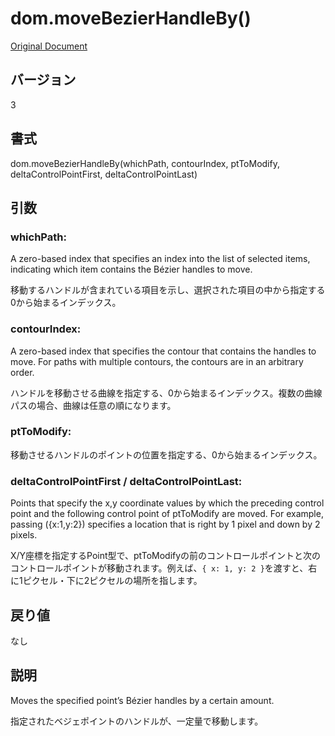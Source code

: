# dom.moveBezierHandleBy()

[Original Document](http://help.adobe.com/en_US/fireworks/cs/extend/WS5b3ccc516d4fbf351e63e3d1183c94856c-7cbd.html)

## バージョン

3

## 書式

dom.moveBezierHandleBy(whichPath, contourIndex, ptToModify, deltaControlPointFirst, deltaControlPointLast)

## 引数

### whichPath:

A zero-based index that specifies an index into the list of selected items, indicating which item contains the Bézier handles to move.

移動するハンドルが含まれている項目を示し、選択された項目の中から指定する0から始まるインデックス。

### contourIndex:

A zero-based index that specifies the contour that contains the handles to move. 
 For paths with multiple contours, the contours are in an arbitrary order.

ハンドルを移動させる曲線を指定する、0から始まるインデックス。複数の曲線パスの場合、曲線は任意の順になります。

### ptToModify:

移動させるハンドルのポイントの位置を指定する、0から始まるインデックス。

### deltaControlPointFirst / deltaControlPointLast:

Points that specify the x,y coordinate values by which the preceding control point and the following control point of ptToModify are moved. For example, passing ({x:1,y:2}) specifies a location that is right by 1 pixel and down by 2 pixels.

X/Y座標を指定するPoint型で、ptToModifyの前のコントロールポイントと次のコントロールポイントが移動されます。例えば、```{ x: 1, y: 2 }```を渡すと、右に1ピクセル・下に2ピクセルの場所を指します。

## 戻り値

なし

## 説明

Moves the specified point’s Bézier handles by a certain amount.

指定されたベジェポイントのハンドルが、一定量で移動します。
